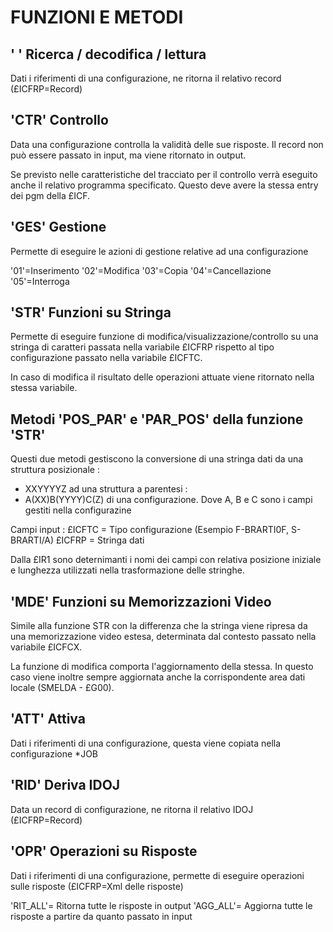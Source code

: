 # FUNZIONI E METODI

## '   ' Ricerca / decodifica / lettura
 Dati i riferimenti di una configurazione, ne ritorna il relativo record (£ICFRP=Record)

## 'CTR' Controllo
 Data una configurazione controlla la validità delle sue risposte. Il record non può essere
 passato in input, ma viene ritornato in output.

 Se previsto nelle caratteristiche del tracciato per il controllo verrà eseguito
 anche il relativo programma specificato. Questo deve avere la stessa entry dei pgm
 della £ICF.

## 'GES' Gestione
 Permette di eseguire le azioni di gestione relative ad una configurazione

 '01'=Inserimento
 '02'=Modifica
 '03'=Copia
 '04'=Cancellazione
 '05'=Interroga

## 'STR' Funzioni su Stringa
 Permette di eseguire funzione di modifica/visualizzazione/controllo su una stringa
 di caratteri passata nella variabile £ICFRP rispetto al tipo configurazione passato
 nella variabile £ICFTC.

 In caso di modifica il risultato delle operazioni attuate viene ritornato nella
 stessa variabile.

## Metodi 'POS_PAR' e 'PAR_POS' della funzione 'STR'
Questi due metodi gestiscono la conversione di una stringa dati da una struttura posizionale : 
- XXYYYYZ
ad una struttura a parentesi : 
- A(XX)B(YYYY)C(Z)
di una configurazione.
Dove A, B e C sono i campi gestiti nella configurazine

Campi input : 
£ICFTC = Tipo configurazione (Esempio F-BRARTI0F, S-BRARTI/A)
£ICFRP = Stringa dati

Dalla £IR1 sono deternimanti i nomi dei campi con relativa posizione iniziale e lunghezza utilizzati
 nella trasformazione delle stringhe.

## 'MDE' Funzioni su Memorizzazioni Video
 Simile alla funzione STR con la differenza che la stringa viene ripresa da una memorizzazione
 video estesa, determinata dal contesto passato nella variabile £ICFCX.

 La funzione di modifica comporta l'aggiornamento della stessa. In questo caso viene inoltre
 sempre aggiornata anche la corrispondente area dati locale (SMELDA - £G00).

## 'ATT' Attiva
 Dati i riferimenti di una configurazione, questa viene copiata nella configurazione *JOB

## 'RID' Deriva IDOJ
 Data un record di configurazione, ne ritorna il relativo IDOJ (£ICFRP=Record)

## 'OPR' Operazioni su Risposte
 Dati i riferimenti di una configurazione, permette di eseguire operazioni sulle risposte
 (£ICFRP=Xml delle risposte)

 'RIT_ALL'= Ritorna tutte le risposte in output
 'AGG_ALL'= Aggiorna tutte le risposte a partire da quanto passato in input

